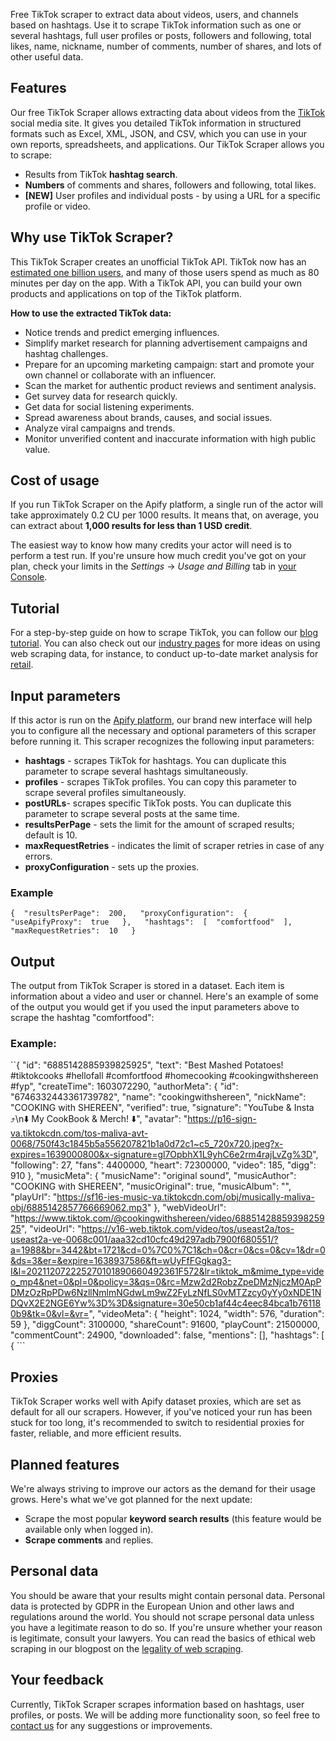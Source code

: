 
Free TikTok scraper to extract data about videos, users, and channels based on hashtags. Use it to scrape TikTok information such as one or several hashtags, full user profiles or posts, followers and following, total likes, name, nickname, number of comments, number of shares, and lots of other useful data.

## Features

Our free TikTok Scraper allows extracting data about videos from the [TikTok](https://www.tiktok.com/) social media site. It gives you detailed TikTok information in structured formats such as Excel, XML, JSON, and CSV, which you can use in your own reports, spreadsheets, and applications. Our TikTok Scraper allows you to scrape:

-   Results from TikTok **hashtag search**.
-   **Numbers** of comments and shares, followers and following, total likes.
-   **[NEW]** User profiles and individual posts - by using a URL for a specific profile or video.

## Why use TikTok Scraper?

This TikTok Scraper creates an unofficial TikTok API. TikTok now has an [estimated one billion users](https://wallaroomedia.com/blog/social-media/tiktok-statistics/), and many of those users spend as much as 80 minutes per day on the app. With a TikTok API, you can build your own products and applications on top of the TikTok platform.

**How to use the extracted TikTok data:**

-   Notice trends and predict emerging influences.
-   Simplify market research for planning advertisement campaigns and hashtag challenges.
-   Prepare for an upcoming marketing campaign: start and promote your own channel or collaborate with an influencer.
-   Scan the market for authentic product reviews and sentiment analysis.
-   Get survey data for research quickly.
-   Get data for social listening experiments.
-   Spread awareness about brands, causes, and social issues.
-   Analyze viral campaigns and trends.
-   Monitor unverified content and inaccurate information with high public value.

## Cost of usage

If you run TikTok Scraper on the Apify platform, a single run of the actor will take approximately 0.2 CU per 1000 results. It means that, on average, you can extract about **1,000 results for less than 1 USD credit**.

The easiest way to know how many credits your actor will need is to perform a test run. If you're unsure how much credit you've got on your plan, check your limits in the _Settings_ -> _Usage and Billing_ tab in [your Console](https://console.apify.com/).

## Tutorial

For a step-by-step guide on how to scrape TikTok, you can follow our [blog tutorial](https://blog.apify.com/how-to-scrape-tiktok-tutorial/). You can also check out our [industry pages](https://apify.com/industries/) for more ideas on using web scraping data, for instance, to conduct up-to-date market analysis for [retail](https://apify.com/industries/ecommerce-and-retail).

## Input parameters

If this actor is run on the [Apify platform](https://console.apify.com/), our brand new interface will help you to configure all the necessary and optional parameters of this scraper before running it. This scraper recognizes the following input parameters:

-   **hashtags** - scrapes TikTok for hashtags. You can duplicate this parameter to scrape several hashtags simultaneously.
-   **profiles** - scrapes TikTok profiles. You can copy this parameter to scrape several profiles simultaneously.
-   **postURLs**- scrapes specific TikTok posts. You can duplicate this parameter to scrape several posts at the same time.
-   **resultsPerPage** - sets the limit for the amount of scraped results; default is 10.
-   **maxRequestRetries** - indicates the limit of scraper retries in case of any errors.
-   **proxyConfiguration** - sets up the proxies.

### Example
``{  "resultsPerPage":  200,  
"proxyConfiguration":  {  
"useApifyProxy":  true  
},  
"hashtags":  [  "comfortfood"  ],
"maxRequestRetries":  10  
}``

## Output

The output from TikTok Scraper is stored in a dataset. Each item is information about a video and user or channel. Here's an example of some of the output you would get if you used the input parameters above to scrape the hashtag "comfortfood":

### Example:

``{
  "id": "6885142885939825925",
  "text": "Best Mashed Potatoes! #tiktokcooks #hellofall #comfortfood #homecooking #cookingwithshereen  #fyp",
  "createTime": 1603072290,
  "authorMeta": {
    "id": "6746332443361739782",
    "name": "cookingwithshereen",
    "nickName": "COOKING with SHEREEN",
    "verified": true,
    "signature": "YouTube & Insta ⤴️\n⬇️ My CookBook & Merch! ⬇️",
    "avatar": "https://p16-sign-va.tiktokcdn.com/tos-maliva-avt-0068/750f43c1845b5a556207821b1a0d72c1~c5_720x720.jpeg?x-expires=1639000800&x-signature=gl7OpbhX1L9yhC6e2rm4rajLvZg%3D",
    "following": 27,
    "fans": 4400000,
    "heart": 72300000,
    "video": 185,
    "digg": 910
  },
  "musicMeta": {
    "musicName": "original sound",
    "musicAuthor": "COOKING with SHEREEN",
    "musicOriginal": true,
    "musicAlbum": "",
    "playUrl": "https://sf16-ies-music-va.tiktokcdn.com/obj/musically-maliva-obj/6885142857766669062.mp3"
  },
  "webVideoUrl": "https://www.tiktok.com/@cookingwithshereen/video/6885142885939825925",
  "videoUrl": "https://v16-web.tiktok.com/video/tos/useast2a/tos-useast2a-ve-0068c001/aaa32cd10cfc49d297adb7900f680551/?a=1988&br=3442&bt=1721&cd=0%7C0%7C1&ch=0&cr=0&cs=0&cv=1&dr=0&ds=3&er=&expire=1638937586&ft=wUyFfFGgkag3-I&l=202112072225270101890660492361F572&lr=tiktok_m&mime_type=video_mp4&net=0&pl=0&policy=3&qs=0&rc=Mzw2d2RobzZpeDMzNjczM0ApPDMzOzRpPDw6NzllNmlmNGdwLm9wZ2FyLzNfLS0vMTZzcy0yYy0xNDE1NDQvX2E2NGE6Yw%3D%3D&signature=30e50cb1af44c4eec84bca1b761180b9&tk=0&vl=&vr=",
  "videoMeta": {
    "height": 1024,
    "width": 576,
    "duration": 59
  },
  "diggCount": 3100000,
  "shareCount": 91600,
  "playCount": 21500000,
  "commentCount": 24900,
  "downloaded": false,
  "mentions": [],
  "hashtags": [
    { ```


## Proxies

TikTok Scraper works well with Apify dataset proxies, which are set as default for all our scrapers. However, if you've noticed your run has been stuck for too long, it's recommended to switch to residential proxies for faster, reliable, and more efficient results.

## Planned features

We're always striving to improve our actors as the demand for their usage grows. Here's what we've got planned for the next update:

-   Scrape the most popular **keyword search results** (this feature would be available only when logged in).
-   **Scrape comments** and replies.

## Personal data

You should be aware that your results might contain personal data. Personal data is protected by GDPR in the European Union and other laws and regulations around the world. You should not scrape personal data unless you have a legitimate reason to do so. If you're unsure whether your reason is legitimate, consult your lawyers. You can read the basics of ethical web scraping in our blogpost on the [legality of web scraping](https://blog.apify.com/is-web-scraping-legal/).

## Your feedback

Currently, TikTok Scraper scrapes information based on hashtags, user profiles, or posts. We will be adding more functionality soon, so feel free to [contact us](mailto:support@apify.com) for any suggestions or improvements.
